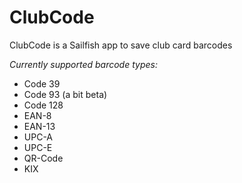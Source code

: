 # ClubCode
ClubCode is a Sailfish app to save club card barcodes

_Currently supported barcode types:_

* Code 39
* Code 93 (a bit beta)
* Code 128
* EAN-8
* EAN-13
* UPC-A
* UPC-E
* QR-Code
* KIX
